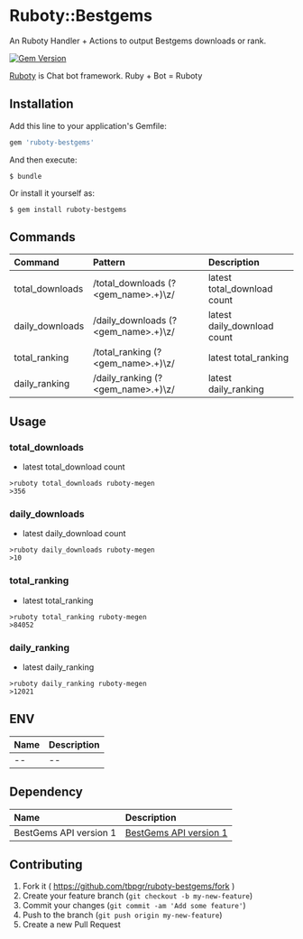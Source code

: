 # Ruboty::Bestgems

An Ruboty Handler + Actions to output Bestgems downloads or rank.

[![Gem Version](https://badge.fury.io/rb/ruboty-bestgems.svg)](http://badge.fury.io/rb/ruboty-bestgems)

[Ruboty](https://github.com/r7kamura/ruboty) is Chat bot framework. Ruby + Bot = Ruboty

## Installation

Add this line to your application's Gemfile:

```ruby
gem 'ruboty-bestgems'
```

And then execute:

    $ bundle

Or install it yourself as:

    $ gem install ruboty-bestgems


## Commands

|Command|Pattern|Description|
|:--|:--|:--|
|total_downloads|/total_downloads (?&lt;gem_name&gt;.+)\z/|latest total_download count|
|daily_downloads|/daily_downloads (?&lt;gem_name&gt;.+)\z/|latest daily_download count|
|total_ranking|/total_ranking (?&lt;gem_name&gt;.+)\z/|latest total_ranking|
|daily_ranking|/daily_ranking (?&lt;gem_name&gt;.+)\z/|latest daily_ranking|

## Usage
### total_downloads
* latest total_download count

~~~
>ruboty total_downloads ruboty-megen
>356
~~~

### daily_downloads
* latest daily_download count

~~~
>ruboty daily_downloads ruboty-megen
>10
~~~

### total_ranking
* latest total_ranking

~~~
>ruboty total_ranking ruboty-megen
>84052
~~~

### daily_ranking
* latest daily_ranking

~~~
>ruboty daily_ranking ruboty-megen
>12021
~~~

## ENV

|Name|Description|
|:--|:--|
|--|--|

## Dependency

|Name|Description|
|:--|:--|
|BestGems API version 1|[BestGems API version 1](https://github.com/xmisao/bestgems.org/wiki/BestGems-API-v1-Specification)|

## Contributing

1. Fork it ( https://github.com/tbpgr/ruboty-bestgems/fork )
2. Create your feature branch (`git checkout -b my-new-feature`)
3. Commit your changes (`git commit -am 'Add some feature'`)
4. Push to the branch (`git push origin my-new-feature`)
5. Create a new Pull Request
